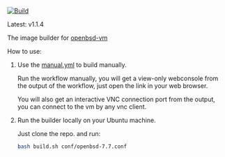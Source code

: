 

[![Build](https://github.com/vmactions/openbsd-builder/actions/workflows/build.yml/badge.svg)](https://github.com/vmactions/openbsd-builder/actions/workflows/build.yml)

Latest: v1.1.4


The image builder for [openbsd-vm](https://github.com/vmactions/openbsd-vm)


How to use:

1. Use the [manual.yml](.github/workflows/manual.yml) to build manually.
   
    Run the workflow manually, you will get a view-only webconsole from the output of the workflow, just open the link in your web browser.
   
    You will also get an interactive VNC connection port from the output, you can connect to the vm by any vnc client.

2. Run the builder locally on your Ubuntu machine.

    Just clone the repo. and run:
    ```bash
    bash build.sh conf/openbsd-7.7.conf
    ```
   
